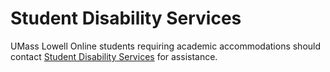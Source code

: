 # Student Disability Services

UMass Lowell Online students requiring academic accommodations should contact [Student Disabilit](http://www.uml.edu/student-services/Disability/default.aspx)[y](http://www.uml.edu/student-services/Disability/default.aspx)[ Services](http://www.uml.edu/student-services/Disability/default.aspx) for assistance.
